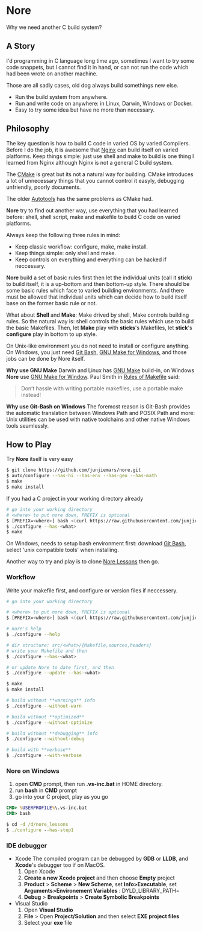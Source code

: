 # Nore
Why we need another C build system?

## A Story
I'd programming in C language long time ago, sometimes I want to try some code snappets, but I cannot find it in hand, or can not run the code which had been wrote on another machine. 

Those are all sadly cases, old dog always build somethings new else.
* Run the build system from anywhere.
* Run and write code on anywhere: in Linux, Darwin, Windows or Docker.
* Easy to try some idea but have no more than necessary.


## Philosophy 
The key question is how to build C code in varied OS by varied Compilers.
Before I do the job, it is awesome that [Nginx](https://www.nginx.com/resources/wiki/#) can build itself on varied platforms. Keep things simple: just use shell and make to build is one thing I learned from Nginx although Nginx is not a general C build system.

The [CMake](https://cmake.org/) is great but its not a natural way for building. CMake introduces a lot of unnecessary things that you cannot control it easyly, debugging unfriendly, poorly documents.

The older [Autotools](https://www.gnu.org/software/automake/manual/html_node/Autotools-Introduction.html) has the same problems as CMake had.

**Nore** try to find out another way, use everything that you had learned before: shell, shell script, make and makefile to build C code on varied platforms.

Always keep the following three rules in mind:
* Keep classic workflow: configure, make, make install.
* Keep things simple: only shell and make.
* Keep controls on everything and everything can be hacked if neccessary.


**Nore** build a set of basic rules first then let the individual units (call it **stick**) to build itself, it is a up-bottom and then bottom-up style. There should be some basic rules which face to varied building environments. And there must be allowed that individual units which can decide how to build itself base on the former basic rule or not.

What about **Shell** and **Make**: Make drived by shell, Make controls building rules. So the natural way is: shell controls the basic rules which use to build the basic Makefiles. Then, let **Make** play with **sticks**'s Makefiles, let **stick**'s **configure** play in bottom to up style.

On Unix-like environment you do not need to install or configure anything.
On Windows, you just need [Git Bash](https://git-scm.com/downloads), 
[GNU Make for Windows](http://gnuwin32.sourceforge.net/packages/make.htm), 
and those jobs can be done by Nore itself.

**Why use GNU Make**
Darwin and Linux has [GNU Make](https://www.gnu.org/software/make/) build-in, 
on Windows **Nore** use [GNU Make for Window](http://gnuwin32.sourceforge.net/packages/make.htm).
Paul Smith in [Rules of Makefile](#http://make.mad-scientist.net/papers/rules-of-makefiles/)
said:
> Don’t hassle with writing portable makefiles, use a portable make instead!

**Why use Git-Bash on Windows**
The foremost reason is Git-Bash provides the automatic translation between Windows Path and POSIX Path and more: Unix utilities can be used with native toolchains and other native Windows tools seamlessly.


## How to Play
Try **Nore** itself is very easy
```sh
$ git clone https://github.com/junjiemars/nore.git
$ auto/configure --has-hi --has-env --has-geo --has-math
$ make
$ make install
```

If you had a C project in your working directory already
```sh
# go into your working directory
# <where> to put nore down, PREFIX is optional
$ [PREFIX=<where>] bash <(curl https://raw.githubusercontent.com/junjiemars/nore/master/bootstrap.sh)
$ ./configure --has-<what>
$ make
```

On Windows, needs to setup bash environment first:
download [Git Bash](https://git-scm.com/downloads), select 'unix compatible tools' when installing.
 

Another way to try and play is to clone [Nore Lessons](https://github.com/junjiears/nore_lessons) then go.

### Workflow
Write your makefile first, and configure or version files if neccessery.
```sh
# go into your working directory

# <where> to put nore down, PREFIX is optional
$ [PREFIX=<where>] bash <(curl https://raw.githubusercontent.com/junjiemars/nore/master/bootstrap.sh)

# nore's help
$ ./configure --help

# dir structure: src/<what>/{Makefile,sources,headers}
# write your Makefile and then
$ ./configure --has-<what>

# or update Nore to date first, and then
$ ./configure --update --has-<what>

$ make
$ make install

# build without **warnings** info
$ ./configure --without-warn

# build without **optimized**
$ ./configure --without-optimize

# build without **debugging** info
$ ./configure --without-debug

# build with **verbose** 
$ ./configure --with-verbose
```

### Nore on Windows
1. open **CMD** prompt, then run **.vs-inc.bat** in HOME directory.
2. run **bash** in **CMD** prompt
3. go into your C project, play as you go
```cmd
CMD> %USERPROFILE%\.vs-inc.bat
CMD> bash

$ cd -d /d/nore_lessons
$ ./configure --has-step1
```

### IDE debugger
* Xcode
The compiled program can be debugged by **GDB** or **LLDB**, and **Xcode**'s debugger too if on MacOS.
  1. Open Xcode
  2. **Create a new Xcode project** and then choose **Empty** project
  4. **Product** > **Scheme** > **New Scheme**, set **Info>Executable**, 
  set **Arguments>Environement Variables** : DYLD_LIBRARY_PATH=<where-lib>
  7. **Debug** > **Breakpoints** > **Create Symbolic Breakpoints**
* Visual Studio
  1. Open **Visual Studio**
  2. **File** > Open **Project/Solution** and then select **EXE project files**
  3. Select your **exe** file 
